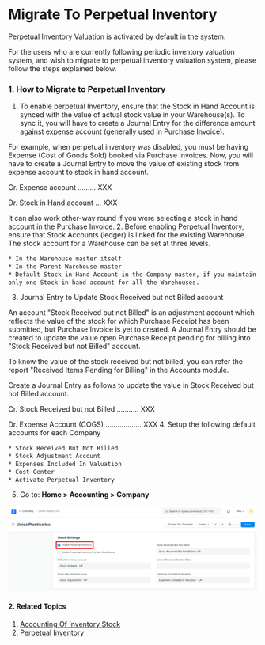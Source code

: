 
# Migrate To Perpetual Inventory



Perpetual Inventory Valuation is activated by default in the system.


For the users who are currently following periodic inventory valuation system, and wish to migrate to perpetual inventory valuation system, please follow the steps explained below.


### 1. How to Migrate to Perpetual Inventory


1. To enable perpetual Inventory, ensure that the Stock in Hand Account is synced with the value of actual stock value in your Warehouse(s). To sync it, you will have to create a Journal Entry for the difference amount against expense account (generally used in Purchase Invoice).


For example, when perpetual inventory was disabled, you must be having Expense (Cost of Goods Sold) booked via Purchase Invoices. Now, you will have to create a Journal Entry to move the value of existing stock from expense account to stock in hand account.


Cr. Expense account ......... XXX


Dr. Stock in Hand account ... XXX


It can also work other-way round if you were selecting a stock in hand account in the Purchase Invoice.
2. Before enabling Perpetual Inventory, ensure that Stock Accounts (ledger) is linked for the existing Warehouse. The stock account for a Warehouse can be set at three levels.


	* In the Warehouse master itself
	* In the Parent Warehouse master
	* Default Stock in Hand Account in the Company master, if you maintain only one Stock-in-hand account for all the Warehouses.
3. Journal Entry to Update Stock Received but not Billed account


An account "Stock Received but not Billed" is an adjustment account which reflects the value of the stock for which Purchase Receipt has been submitted, but Purchase Invoice is yet to created. A Journal Entry should be created to update the value open Purchase Receipt pending for billing into "Stock Received but not Billed" account.


To know the value of the stock received but not billed, you can refer the report "Received Items Pending for Billing" in the Accounts module.


Create a Journal Entry as follows to update the value in Stock Received but not Billed account.


Cr. Stock Received but not Billed ........... XXX


Dr. Expense Account (COGS) .................. XXX
4. Setup the following default accounts for each Company


	* Stock Received But Not Billed
	* Stock Adjustment Account
	* Expenses Included In Valuation
	* Cost Center
	* Activate Perpetual Inventory
5. Go to: **Home > Accounting > Company**


![Perpetual Inventory](/files/perpetual-1.png)


#### 2. Related Topics


1. [Accounting Of Inventory Stock](/docs/en/stock/accounting-of-inventory-stock)
2. [Perpetual Inventory](/docs/en/stock/perpetual-inventory)




